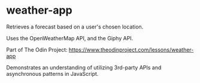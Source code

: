 # weather-app
Retrieves a forecast based on a user's chosen location.

Uses the OpenWeatherMap API, and the Giphy API.

Part of The Odin Project:
https://www.theodinproject.com/lessons/weather-app

Demonstrates an understanding of utilizing 3rd-party APIs and 
asynchronous patterns in JavaScript.
